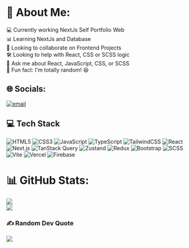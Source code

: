 # 💫 About Me:
💻 Currently working NextJs Self Portfolio Web<br>📊 Learning NextJs and Database<br>🤝 Looking to collaborate on Frontend Projects<br>🛠️ Looking to help with React, CSS or SCSS logic<br>💬 Ask me about React, JavaScript, CSS, or SCSS<br>🎲 Fun fact: I'm totally random! 😆


## 🌐 Socials:
[![email](https://img.shields.io/badge/Email-D14836?logo=gmail&logoColor=white)](mailto:ivazreza@gmail.com) 

## 💻 Tech Stack

![HTML5](https://img.shields.io/badge/HTML5-E34F26?style=for-the-badge&logo=html5&logoColor=white)
![CSS3](https://img.shields.io/badge/CSS3-1572B6?style=for-the-badge&logo=css3&logoColor=white)
![JavaScript](https://img.shields.io/badge/JavaScript-F7DF1E?style=for-the-badge&logo=javascript&logoColor=black)
![TypeScript](https://img.shields.io/badge/TypeScript-3178C6?style=for-the-badge&logo=typescript&logoColor=white)
![TailwindCSS](https://img.shields.io/badge/TailwindCSS-38B2AC?style=for-the-badge&logo=tailwind-css&logoColor=white)
![React](https://img.shields.io/badge/React-61DAFB?style=for-the-badge&logo=react&logoColor=black)
![Next.js](https://img.shields.io/badge/Next.js-000000?style=for-the-badge&logo=next.js&logoColor=white)
![TanStack Query](https://img.shields.io/badge/TanStack_Query-FF4785?style=for-the-badge&logo=reactquery&logoColor=white)
![Zustand](https://img.shields.io/badge/Zustand-000000?style=for-the-badge&logo=zustand&logoColor=white)
![Redux](https://img.shields.io/badge/Redux-764ABC?style=for-the-badge&logo=redux&logoColor=white)
![Bootstrap](https://img.shields.io/badge/Bootstrap-7952B3?style=for-the-badge&logo=bootstrap&logoColor=white)
![SCSS](https://img.shields.io/badge/SCSS-hotpink?style=for-the-badge&logo=sass&logoColor=white)
![Vite](https://img.shields.io/badge/Vite-646CFF?style=for-the-badge&logo=vite&logoColor=white)
![Vercel](https://img.shields.io/badge/Vercel-000000?style=for-the-badge&logo=vercel&logoColor=white)
![Firebase](https://img.shields.io/badge/Firebase-FFCA28?style=for-the-badge&logo=firebase&logoColor=black)

# 📊 GitHub Stats:
![](https://github-readme-streak-stats.herokuapp.com/?user=Ivaz7&theme=dark&hide_border=false)<br/>
![](https://github-readme-stats.vercel.app/api/top-langs/?username=Ivaz7&theme=dark&hide_border=false&include_all_commits=false&count_private=false&layout=compact)

### ✍️ Random Dev Quote
![](https://quotes-github-readme.vercel.app/api?type=horizontal&theme=radical)

<!-- Proudly created with GPRM ( https://gprm.itsvg.in ) -->
